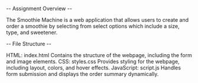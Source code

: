 -- Assignment Overview --

The Smoothie Machine is a web application that allows users to create and order a smoothie by selecting from select options which include a size, type, and sweetener. 

-- File Structure --

HTML: index.html
Contains the structure of the webpage, including the form and image elements.
CSS: styles.css
Provides styling for the webpage, including layout, colors, and hover effects.
JavaScript: script.js
Handles form submission and displays the order summary dynamically.
